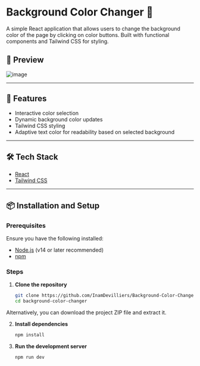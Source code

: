 # Background Color Changer 🌈

A simple React application that allows users to change the background color of the page by clicking on color buttons. Built with functional components and Tailwind CSS for styling.

## 📸 Preview
![image](https://github.com/user-attachments/assets/16f8722d-0dfc-4791-978d-56095d75640a)

---

## 🚀 Features

- Interactive color selection
- Dynamic background color updates
- Tailwind CSS styling
- Adaptive text color for readability based on selected background

---

## 🛠️ Tech Stack

- [React](https://reactjs.org/)
- [Tailwind CSS](https://tailwindcss.com/)

---

## 📦 Installation and Setup

### Prerequisites

Ensure you have the following installed:

- [Node.js](https://nodejs.org/) (v14 or later recommended)
- [npm](https://www.npmjs.com/)

### Steps

1. **Clone the repository**
   ```bash
   git clone https://github.com/InamDevilliers/Background-Color-Changer.git
   cd background-color-changer

Alternatively, you can download the project ZIP file and extract it.

2. **Install dependencies**
   ```bash
   npm install

3. **Run the development server**
   ```bash
   npm run dev
